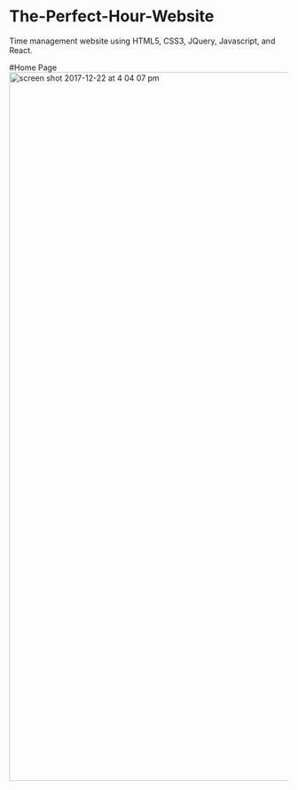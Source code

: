 # The-Perfect-Hour-Website
Time management website using HTML5, CSS3, JQuery, Javascript, and React.

#Home Page
<img width="1279" alt="screen shot 2017-12-22 at 4 04 07 pm" src="https://user-images.githubusercontent.com/17933166/34312410-f82395ce-e731-11e7-9934-dcad528d54ca.png">
